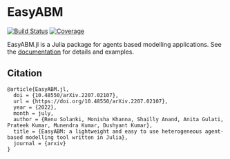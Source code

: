 # EasyABM

[![Build Status](https://github.com/RenuSolanki/EasyABM.jl/actions/workflows/CI.yml/badge.svg?branch=main)](https://github.com/RenuSolanki/EasyABM.jl/actions/workflows/CI.yml?query=branch%3Amain)
[![Coverage](https://codecov.io/gh/RenuSolanki/EasyABM.jl/branch/main/graph/badge.svg)](https://codecov.io/gh/RenuSolanki/EasyABM.jl)

EasyABM.jl is a Julia package for agents based modelling applications. See the [documentation](https://renusolanki.github.io/EasyABM.jl/dev/) for details and examples.

## Citation 

```
@article{EasyABM.jl,
  doi = {10.48550/arXiv.2207.02107},
  url = {https://doi.org/10.48550/arXiv.2207.02107},
  year = {2022},
  month = july,
  author = {Renu Solanki, Monisha Khanna, Shailly Anand, Anita Gulati, Prateek Kumar, Munendra Kumar, Dushyant Kumar},
  title = {EasyABM: a lightweight and easy to use heterogeneous agent-based modelling tool written in Julia},
  journal = {arxiv}
}
```

